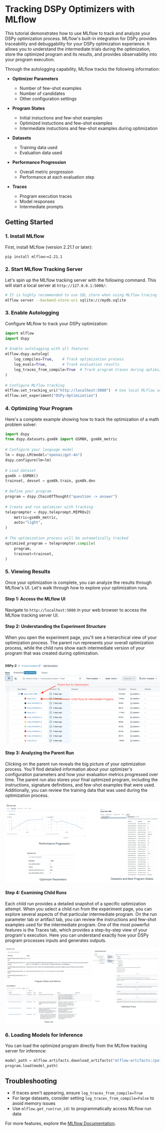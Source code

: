 # Tracking DSPy Optimizers with MLflow

This tutorial demonstrates how to use MLflow to track and analyze your DSPy optimization process. MLflow's built-in integration for DSPy provides traceability and debuggability for your DSPy optimization experience. It allows you to understand the intermediate trials during the optimization, store the optimized program and its results, and provides observability into your program execution.

Through the autologging capability, MLflow tracks the following information:

* **Optimizer Parameters**
    * Number of few-shot examples
    * Number of candidates
    * Other configuration settings

* **Program States**
    * Initial instuctions and few-shot examples
    * Optimized instuctions and few-shot examples
    * Intermediate instuctions and few-shot examples during optimization

* **Datasets**
    * Training data used
    * Evaluation data used

* **Performance Progression**
    * Overall metric progression
    * Performance at each evaluation step

* **Traces**
    * Program execution traces
    * Model responses
    * Intermediate prompts

## Getting Started

### 1. Install MLflow
First, install MLflow (version 2.21.1 or later):

```bash
pip install mlflow>=2.21.1
```

### 2. Start MLflow Tracking Server

Let's spin up the MLflow tracking server with the following command. This will start a local server at `http://127.0.0.1:5000/`:

```bash
# It is highly recommended to use SQL store when using MLflow tracing
mlflow server --backend-store-uri sqlite:///mydb.sqlite
```

### 3. Enable Autologging

Configure MLflow to track your DSPy optimization:

```python
import mlflow
import dspy

# Enable autologging with all features
mlflow.dspy.autolog(
    log_compiles=True,    # Track optimization process
    log_evals=True,       # Track evaluation results
    log_traces_from_compile=True  # Track program traces during optimization
)

# Configure MLflow tracking
mlflow.set_tracking_uri("http://localhost:5000")  # Use local MLflow server
mlflow.set_experiment("DSPy-Optimization")
```

### 4. Optimizing Your Program

Here's a complete example showing how to track the optimization of a math problem solver:

```python
import dspy
from dspy.datasets.gsm8k import GSM8K, gsm8k_metric

# Configure your language model
lm = dspy.LM(model="openai/gpt-4o")
dspy.configure(lm=lm)

# Load dataset
gsm8k = GSM8K()
trainset, devset = gsm8k.train, gsm8k.dev

# Define your program
program = dspy.ChainOfThought("question -> answer")

# Create and run optimizer with tracking
teleprompter = dspy.teleprompt.MIPROv2(
    metric=gsm8k_metric,
    auto="light",
)

# The optimization process will be automatically tracked
optimized_program = teleprompter.compile(
    program,
    trainset=trainset,
)
```

### 5. Viewing Results

Once your optimization is complete, you can analyze the results through MLflow's UI. Let's walk through how to explore your optimization runs.

#### Step 1: Access the MLflow UI
Navigate to `http://localhost:5000` in your web browser to access the MLflow tracking server UI.

#### Step 2: Understanding the Experiment Structure
When you open the experiment page, you'll see a hierarchical view of your optimization process. The parent run represents your overall optimization process, while the child runs show each intermediate version of your program that was created during optimization.

![Experiments](./experiment.png)

#### Step 3: Analyzing the Parent Run
Clicking on the parent run reveals the big picture of your optimization process. You'll find detailed information about your optimizer's configuration parameters and how your evaluation metrics progressed over time. The parent run also stores your final optimized program, including the instructions, signature definitions, and few-shot examples that were used. Additionally, you can review the training data that was used during the optimization process.

![Parent Run](./parent_run.png)

#### Step 4: Examining Child Runs
Each child run provides a detailed snapshot of a specific optimization attempt. When you select a child run from the experiment page, you can explore several aspects of that particular intermediate program.
On the run parameter tab or artifact tab, you can review the instructions and few-shot examples used for the intermediate program.
One of the most powerful features is the Traces tab, which provides a step-by-step view of your program's execution. Here you can understand exactly how your DSPy program processes inputs and generates outputs.

![Child Run](./child_run.png)

### 6. Loading Models for Inference
You can load the optimized program directly from the MLflow tracking server for inference:

```python
model_path = mlflow.artifacts.download_artifacts("mlflow-artifacts:/path/to/best_model.json")
program.load(model_path)
```

## Troubleshooting

- If traces aren't appearing, ensure `log_traces_from_compile=True`
- For large datasets, consider setting `log_traces_from_compile=False` to avoid memory issues
- Use `mlflow.get_run(run_id)` to programmatically access MLflow run data

For more features, explore the [MLflow Documentation](https://mlflow.org/docs/latest/llms/dspy).
